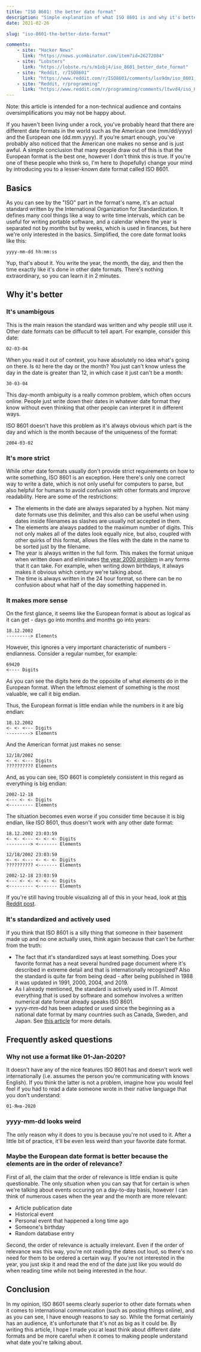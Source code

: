 ```yaml
---
title: "ISO 8601: the better date format"
description: "Simple explanation of what ISO 8601 is and why it's better."
date: 2021-02-26

slug: "iso-8601-the-better-date-format"

comments:
    - site: "Hacker News"
      link: "https://news.ycombinator.com/item?id=26272084"
    - site: "Lobsters"
      link: "https://lobste.rs/s/m1obj4/iso_8601_better_date_format"
    - site: "Reddit, r/ISO8601"
      link: "https://www.reddit.com/r/ISO8601/comments/lss9dm/iso_8601_the_better_date_format/"
    - site: "Reddit, r/programming"
      link: "https://www.reddit.com/r/programming/comments/ltwvd4/iso_8601_the_better_date_format/"
---
```


Note: this article is intended for a non-technical audience and
contains oversimplifications you may not be happy about.

If you haven't been living under a rock, you've probably heard that
there are different date formats in the world such as the American one
(mm/dd/yyyy) and the European one (dd.mm.yyyy). If you're smart
enough, you've probably also noticed that the American one makes no
sense and is just awful. A simple conclusion that many people draw out
of this is that the European format is the best one, however I don't
think this is true. If you're one of these people who think so, I'm
here to (hopefully) change your mind by introducing you to a
lesser-known date format called ISO 8601.

## Basics

As you can see by the "ISO" part in the format's name, it's an actual
standard written by the International Organization for
Standardization. It defines many cool things like a way to write time
intervals, which can be useful for writing portable software, and a
calendar where the year is separated not by months but by weeks, which
is used in finances, but here we're only interested in the basics.
Simplified, the core date format looks like this:

```
yyyy-mm-dd hh:mm:ss
```

Yup, that's about it. You write the year, the month, the day, and then
the time exactly like it's done in other date formats. There's nothing
extraordinary, so you can learn it in 2 minutes.

## Why it's better

### It's unambigous

This is the main reason the standard was written and why people still
use it. Other date formats can be diffucult to tell apart. For
example, consider this date:

```
02-03-04
```

When you read it out of context, you have absolutely no idea what's
going on there. Is `02` here the day or the month? You just can't know
unless the day in the date is greater than 12, in which case it just
can't be a month:

```
30-03-04
```

This day-month ambiguity is a really common problem, which often
occurs online. People just write down their dates in whatever date
format they know without even thinking that other people can interpret
it in different ways.

ISO 8601 doesn't have this problem as it's always obvious which part
is the day and which is the month because of the uniqueness of the
format:

```
2004-03-02
```

### It's more strict

While other date formats usually don't provide strict requirements on
how to write something, ISO 8601 is an exception. Here there's only
one correct way to write a date, which is not only useful for
computers to parse, but also helpful for humans to avoid confusion
with other formats and improve readability. Here are some of the
restrictions:

* The elements in the date are always separated by a hyphen. Not many
  date formats use this delimiter, and this also can be useful when
  using dates inside filenames as slashes are usually not accepted in
  them.
* The elements are always padded to the maximum number of digits. This
  not only makes all of the dates look equally nice, but also, coupled
  with other quirks of this format, allows the files with the date in
  the name to be sorted just by the filename.
* The year is always written in the full form. This makes the format
  unique when written down and  eliminates [the year 2000 problem] in
  any forms that it can take. For example, when writing down
  birthdays, it always makes it obvious which century we're talking
  about.
* The time is always written in the 24 hour format, so there can be no
  confusion about what half of the day something happened in.

[the year 2000 problem]: https://en.wikipedia.org/wiki/Year_2000_problem

### It makes more sense

On the first glance, it seems like the European format is about as
logical as it can get - days go into months and months go into years:

```
18.12.2002
---------> Elements
```

However, this ignores a very important characteristic of numbers -
endianness. Consider a regular number, for example:

```
69420
<---- Digits
```

As you can see the digits here do the opposite of what elements do in
the European format. When the leftmost element of something is the
most valuable, we call it big endian.

Thus, the European format is little endian while the numbers in it are
big endian:

```
18.12.2002
<- <- <--- Digits
---------> Elements
```

And the American format just makes no sense:

```
12/18/2002
<- <- <--- Digits
?????????? Elements
```

And, as you can see, ISO 8601 is completely consistent in this regard
as everything is big endian:

```
2002-12-18
<--- <- <- Digits
<--------- Elements
```

The situation becomes even worse if you consider time because it is
big endian, like ISO 8601, thus doesn't work with any other date
format:

```
18.12.2002 23:03:59
<- <- <--- <- <- <- Digits
---------> <------- Elements

12/18/2002 23:03:59
<- <- <--- <- <- <- Digits
?????????? <------- Elements

2002-12-18 23:03:59
<--- <- <- <- <- <- Digits
<--------- <------- Elements
```

If you're still having trouble visualizing all of this in your head,
look at [this Reddit post].

[this Reddit post]: https://www.reddit.com/r/ISO8601/comments/ln33j2/datetime_format_by_region_visualised_v3_thanks/

### It's standardized and actively used

If you think that ISO 8601 is a silly thing that someone in their
basement made up and no one actually uses, think again because that
can't be further from the truth:

* The fact that it's standardized says at least something. Does your
  favorite format has a neat several hundred page document where it's
  described in extreme detail and that is internationally recognized?
  Also the standard is quite far from being dead - after being
  published in 1988 it was updated in 1991, 2000, 2004, and 2019.
* As I already mentioned, the standard is actively used in IT.
  Almost everything that is used by software and somehow involves a
  written numerical date format already speaks ISO 8601.
* yyyy-mm-dd has been adapted or used since the beginning as a
  national date format by many countries such as Canada, Sweden, and
  Japan. See [this article] for more details.

[this article]: https://en.wikipedia.org/wiki/Date_format_by_country

## Frequently asked questions

### Why not use a format like 01-Jan-2020?

It doesn't have any of the nice features ISO 8601 has and doesn't work
well internationally (i.e. assumes the person you're communicating
with knows English). If you think the latter is not a problem,
imagine how you would feel feel if you had to read a date someone
wrote in their native language that you don't understand:

```
01-Янв-2020
```

### yyyy-mm-dd looks weird

The only reason why it does to you is because you're not used to it.
After a little bit of practice, it'll be even less weird than your
favorite date format.

### Maybe the European date format is better because the elements are in the  order of relevance?

First of all, the claim that the order of relevance is little endian
is quite questionable. The only situation when you can say that for
certain is when we're talking about events occuring on a day-to-day
basis, however I can think of numerous cases when the year and the
month are more relevant:

* Article publication date
* Historical event
* Personal event that happened a long time ago
* Someone's birthday
* Random database entry

Second, the order of relevance is actually irrelevant. Even if the
order of relevance was this way, you're not reading the dates out
loud, so there's no need for them to be ordered a certain way. If
you're not interested in the year, you just skip it and read the end
of the date just like you would do when reading time while not being
interested in the hour.

## Conclusion

In my opinion, ISO 8601 seems clearly superior to other date formats
when it comes to international communication (such as posting things
online), and as you can see, I have enough reasons to say so. While
the format certainly has an audience, it's unfortunate that it's not
as big as it could be. By writing this article, I hope I made you at
least think about different date formats and be more careful when it
comes to making people understand what date you're talking about.
